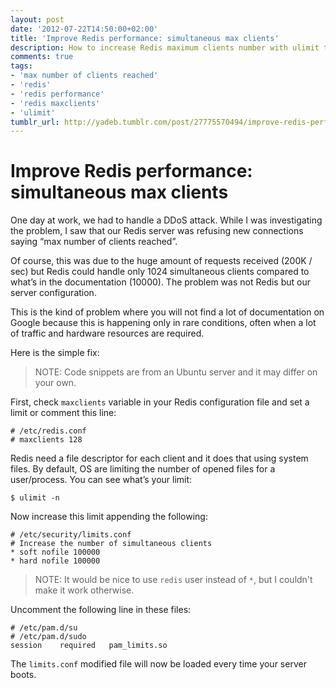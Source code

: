 ```yaml
---
layout: post
date: '2012-07-22T14:50:00+02:00'
title: 'Improve Redis performance: simultaneous max clients'
description: How to increase Redis maximum clients number with ulimit to increase file descriptors
comments: true
tags:
- 'max number of clients reached'
- 'redis'
- 'redis performance'
- 'redis maxclients'
- 'ulimit'
tumblr_url: http://yadeb.tumblr.com/post/27775570494/improve-redis-performance-simultaneous-max
---
```

# Improve Redis performance: simultaneous max clients

One day at work, we had to handle a DDoS attack. While I was investigating the problem, I saw that our Redis server was refusing new connections saying “max number of clients reached”.

Of course, this was due to the huge amount of requests received (200K / sec) but Redis could handle only 1024 simultaneous clients compared to what’s in the documentation (10000). The problem was not Redis but our server configuration.

This is the kind of problem where you will not find a lot of documentation on Google because this is happening only in rare conditions, often when a lot of traffic and hardware resources are required.

Here is the simple fix:

> NOTE: Code snippets are from an Ubuntu server and it may differ on your own.

First, check `maxclients` variable in your Redis configuration file and set a limit or comment this line:

```
# /etc/redis.conf
# maxclients 128
```

Redis need a file descriptor for each client and it does that using system files. By default, OS are limiting the number of opened files for a user/process. You can see what’s your limit:

``` shell
$ ulimit -n
```

Now increase this limit appending the following:

```
# /etc/security/limits.conf
# Increase the number of simultaneous clients
* soft nofile 100000
* hard nofile 100000
```

> NOTE: It would be nice to use `redis` user instead of `*`, but I couldn't make it work otherwise.

Uncomment the following line in these files:

```
# /etc/pam.d/su 
# /etc/pam.d/sudo
session    required   pam_limits.so
```

The `limits.conf` modified file will now be loaded every time your server boots.
